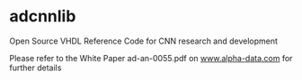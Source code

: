 # adcnnlib
Open Source VHDL Reference Code for CNN research and development

Please refer to the White Paper ad-an-0055.pdf on www.alpha-data.com for further details

